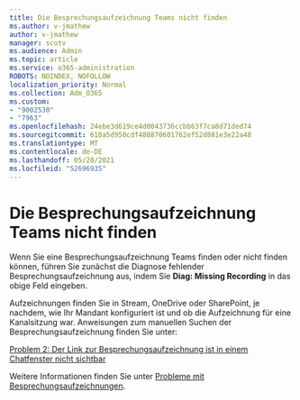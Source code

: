 ```yaml
---
title: Die Besprechungsaufzeichnung Teams nicht finden
ms.author: v-jmathew
author: v-jmathew
manager: scotv
ms.audience: Admin
ms.topic: article
ms.service: o365-administration
ROBOTS: NOINDEX, NOFOLLOW
localization_priority: Normal
ms.collection: Adm_O365
ms.custom:
- "9002530"
- "7963"
ms.openlocfilehash: 24ebe3d619ce4d0043736ccbb63f7ca8d71ded74
ms.sourcegitcommit: 610a5d950cdf488870601762ef52d881e3e22a48
ms.translationtype: MT
ms.contentlocale: de-DE
ms.lasthandoff: 05/28/2021
ms.locfileid: "52696935"
---
```

# <a name="cant-find-the-teams-meeting-recording"></a>Die Besprechungsaufzeichnung Teams nicht finden

Wenn Sie eine Besprechungsaufzeichnung Teams finden oder nicht finden können, führen Sie zunächst die Diagnose fehlender Besprechungsaufzeichnung aus, indem Sie **Diag: Missing Recording** in das obige Feld eingeben. 

Aufzeichnungen finden Sie in Stream, OneDrive oder SharePoint, je nachdem, wie Ihr Mandant konfiguriert ist und ob die Aufzeichnung für eine Kanalsitzung war. Anweisungen zum manuellen Suchen der Besprechungsaufzeichnung finden Sie unter: 

[Problem 2: Der Link zur Besprechungsaufzeichnung ist in einem Chatfenster nicht sichtbar](/microsoftteams/troubleshoot/meetings/troubleshoot-meeting-recording-issues#issue-2-the-meeting-recording-link-isnt-visible-in-a-chat-window)

Weitere Informationen finden Sie unter [Probleme mit Besprechungsaufzeichnungen](/microsoftteams/troubleshoot/meetings/troubleshoot-meeting-recording-issues).
